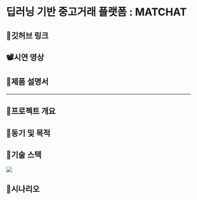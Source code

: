 # 딥러닝 기반 중고거래 플랫폼 : MATCHAT
## 🔗깃허브 링크
####

## 📽시연 영상
####

## 🧾제품 설명서
####

___

## 📌프로젝트 개요
#### 

## 📌동기 및 목적
####

## 📌기술 스택
<img src="https://img.shields.io/badge/-Python-3776AB?style=flat&logo=Python"/>

## 📌시나리오
####
